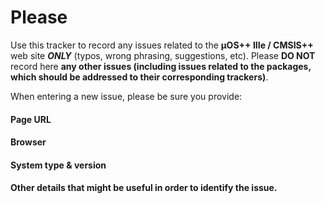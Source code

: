 Please
======
Use this tracker to record any issues related to the **µOS++ IIIe / CMSIS++** web site _**ONLY**_ (typos, wrong phrasing, suggestions, etc). Please **DO NOT** record here **any other issues (including issues related to the packages, which should be addressed to their corresponding trackers)**.

When entering a new issue, please be sure you provide:

#### Page URL
#### Browser
#### System type & version
#### Other details that might be useful in order to identify the issue.
